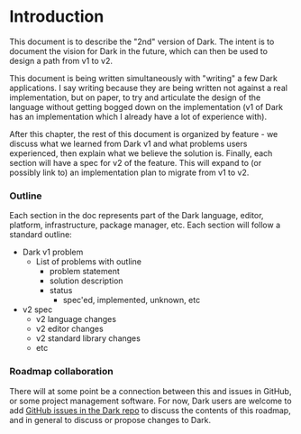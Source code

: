 # Introduction

This document is to describe the "2nd" version of Dark. The intent is to document the vision for Dark in the future, which can then be used to design a path from v1 to v2.

This document is being written simultaneously with "writing" a few Dark applications. I say writing because they are being written not against a real implementation, but on paper, to try and articulate the design of the language without getting bogged down on the implementation \(v1 of Dark has an implementation which I already have a lot of experience with\).

After this chapter, the rest of this document is organized by feature - we discuss what we learned from Dark v1 and what problems users experienced, then explain what we believe the solution is. Finally, each section will have a spec for v2 of the feature. This will expand to \(or possibly link to\) an implementation plan to migrate from v1 to v2.

### Outline

Each section in the doc represents part of the Dark language, editor, platform, infrastructure, package manager, etc. Each section will follow a standard outline:

* Dark v1 problem
  * List of problems with outline
    * problem statement
    * solution description
    * status
      * spec'ed, implemented, unknown, etc
* v2 spec
  * v2 language changes
  * v2 editor changes
  * v2 standard library changes
  * etc

### Roadmap collaboration

There will at some point be a connection between this and issues in GitHub, or some project management software. For now, Dark users are welcome to add [GitHub issues in the Dark repo](https://github.com/darklang/dark) to discuss the contents of this roadmap, and in general to discuss or propose changes to Dark.

